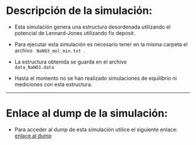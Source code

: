 # Descripción de la simulación:

- Esta simulación genera una estructura desordenada utilizando el potencial de Lennard-Jones utilizando fix deposit.

- Para ejecutar esta simulación es necesario tener en la misma carpeta el archivo <code> NaNO3_mol_min.txt </code>.

- La estructura obtenida se guarda en el archivo <code> data_NaNO3.data </code>

- Hasta el momento no se han realizado simulaciones de equilibrio ni mediciones con esta estructura.

---

# Enlace al dump de la simulación:

- Para acceder al dump de esta simulación utilice el siguiente enlace: [enlace al dump](https://1drv.ms/u/c/2270be8bdd4ae905/ETbbIZORczlFng1QxA5mnJsBrkelRg9HjK7W8nXS_wRDrg?e=rdAWhq)